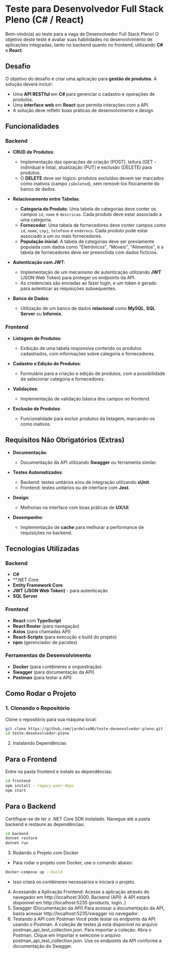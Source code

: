 # Teste para Desenvolvedor Full Stack Pleno (C# / React)

Bem-vindo(a) ao teste para a vaga de Desenvolvedor Full Stack Pleno! O objetivo deste teste é avaliar suas habilidades no desenvolvimento de aplicações integradas, tanto no backend quanto no frontend, utilizando **C#** e **React**.

## Desafio

O objetivo do desafio é criar uma aplicação para **gestão de produtos**. A solução deverá incluir:

- Uma **API RESTful** em **C#** para gerenciar o cadastro e operações de produtos.
- Uma **interface web** em **React** que permita interações com a API.
- A solução deve refletir boas práticas de desenvolvimento e design.

## Funcionalidades

### Backend

- **CRUD de Produtos**:
  - Implementação das operações de criação (POST), leitura (GET - individual e lista), atualização (PUT) e exclusão (DELETE) para produtos.
  - O **DELETE** deve ser lógico: produtos excluídos devem ser marcados como inativos (campo `isDeleted`), sem removê-los fisicamente do banco de dados.
  
- **Relacionamento entre Tabelas**:
  - **Categoria do Produto**: Uma tabela de categorias deve conter os campos `id`, `nome` e `descricao`. Cada produto deve estar associado a uma categoria.
  - **Fornecedor**: Uma tabela de fornecedores deve conter campos como `id`, `nome`, `cnpj`, `telefone` e `endereco`. Cada produto pode estar associado a um ou mais fornecedores.
  - **População inicial**: A tabela de categorias deve ser previamente populada com dados como "Eletrônicos", "Móveis", "Alimentos", e a tabela de fornecedores deve ser preenchida com dados fictícios.

- **Autenticação com JWT**:
  - Implementação de um mecanismo de autenticação utilizando **JWT** (JSON Web Token) para proteger os endpoints da API.
  - As credenciais são enviadas ao fazer login, e um token é gerado para autenticar as requisições subsequentes.

- **Banco de Dados**:
  - Utilização de um banco de dados **relacional** como **MySQL**, **SQL Server** ou **Informix**.

### Frontend

- **Listagem de Produtos**:
  - Exibição de uma tabela responsiva contendo os produtos cadastrados, com informações sobre categoria e fornecedores.

- **Cadastro e Edição de Produtos**:
  - Formulário para a criação e edição de produtos, com a possibilidade de selecionar categoria e fornecedores.

- **Validações**:
  - Implementação de validação básica dos campos no frontend.

- **Exclusão de Produtos**:
  - Funcionalidade para excluir produtos da listagem, marcando-os como inativos.

## Requisitos Não Obrigatórios (Extras)

- **Documentação**:
  - Documentação da API utilizando **Swagger** ou ferramenta similar.
  
- **Testes Automatizados**:
  - Backend: testes unitários e/ou de integração utilizando **xUnit**.
  - Frontend: testes unitários ou de interface com **Jest**.
  
- **Design**:
  - Melhorias na interface com boas práticas de **UX/UI**.
  
- **Desempenho**:
  - Implementação de **cache** para melhorar a performance de requisições no backend.

## Tecnologias Utilizadas

### Backend

- **C#**
- **.NET Core
- **Entity Framework Core**
- **JWT (JSON Web Token)** - para autenticação
- **SQL Server**

### Frontend

- **React** com **TypeScript**
- **React Router** (para navegação)
- **Axios** (para chamadas API)
- **React-Scripts** (para execução e build do projeto)
- **npm** (gerenciador de pacotes)

### Ferramentas de Desenvolvimento

- **Docker** (para contêineres e orquestração)
- **Swagger** (para documentação da API)
- **Postman** (para testar a API)

## Como Rodar o Projeto

### 1. Clonando o Repositório
Clone o repositório para sua máquina local:
```bash
git clone https://github.com/jardelva96/teste-desenvolvedor-pleno.git
cd teste-desenvolvedor-pleno
```
2. Instalando Dependências
## Para o Frontend
Entre na pasta frontend e instale as dependências:
```bash
cd frontend
npm install --legacy-peer-deps
npm start
```
## Para o Backend
Certifique-se de ter o .NET Core SDK instalado. Navegue até a pasta backend e restaure as dependências:
```bash
cd backend
dotnet restore
dotnet run
```
3. Rodando o Projeto com Docker
- Para rodar o projeto com Docker, use o comando abaixo:
```bash
docker-compose up --build
```

- Isso criará os contêineres necessários e iniciará o projeto.

4. Acessando a Aplicação
Frontend: Acesse a aplicação através do navegador em http://localhost:3000.
Backend (API): A API estará disponível em http://localhost:5235 (products, login..)
5. Swagger (Documentação da API)
Para acessar a documentação da API, basta acessar http://localhost:5235/swagger no navegador.
6. Testando a API com Postman
Você pode testar os endpoints da API usando o Postman. A coleção de testes já está disponível no arquivo postman_api_test_collection.json. Para importar a coleção:
Abra o Postman.
Clique em Importar e selecione o arquivo postman_api_test_collection.json.
Use os endpoints da API conforme a documentação do Swagger.
